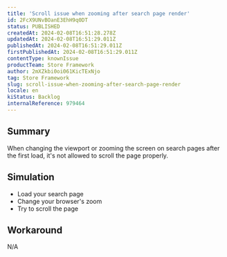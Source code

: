 ```yaml
---
title: 'Scroll issue when zooming after search page render'
id: 2FcX9UNvBOanE3EhH9q0DT
status: PUBLISHED
createdAt: 2024-02-08T16:51:28.278Z
updatedAt: 2024-02-08T16:51:29.011Z
publishedAt: 2024-02-08T16:51:29.011Z
firstPublishedAt: 2024-02-08T16:51:29.011Z
contentType: knownIssue
productTeam: Store Framework
author: 2mXZkbi0oi061KicTExNjo
tag: Store Framework
slug: scroll-issue-when-zooming-after-search-page-render
locale: en
kiStatus: Backlog
internalReference: 979464
---
```


## Summary



When changing the viewport or zooming the screen on search pages after the first load, it's not allowed to scroll the page properly.


##

## Simulation




- Load your search page
- Change your browser's zoom
- Try to scroll the page


##

## Workaround


N/A





